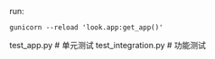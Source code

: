 run:
```shell
gunicorn --reload 'look.app:get_app()'
```

test_app.py # 单元测试
test_integration.py # 功能测试

